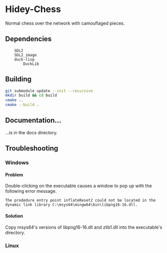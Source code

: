 # Hidey-Chess

Normal chess over the network with camouflaged pieces.

## Dependencies

```text
    SDL2
    SDL2_image
    duck-lisp
        DuckLib
```

## Building

```bash
git submodule update --init --recursive
mkdir build && cd build
cmake ..
cmake --build .
```

## Documentation…

…is in the docs directory.

## Troubleshooting

### Windows

#### Problem

Double-clicking on the executable causes a window to pop up with the following error message.

```text
The prodedure entry point inflateReset2 could not be located in the dynamic link library C:\msys64\mingw64\bin\libpng16-16.dll.
```

#### Solution

Copy msys64's versions of libpng16-16.dll and zlib1.dll into the executable's directory.

### Linux
